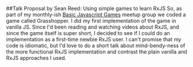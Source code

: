 ##Talk Proposal by Sean Reed: Using simple games to learn RxJS
So, as part of my monthly-ish [Basic Javascript Games](https://www.meetup.com/Basic-Javascript-Games/events/234094801/) meetup group we coded a game called Grasshopper. I did my first implementation of the game in vanilla JS. Since I'd been reading and watching videos about RxJS, and since the game itself is super short, I decided to see if I could do an implementation as a first-time newbie RxJS user. I can't promise that my code is idiomatic, but I'd love to do a short talk about mind-bendy-ness of the more functional RxJS implementation and contrast the plain vanilla and RxJS approaches I used.
